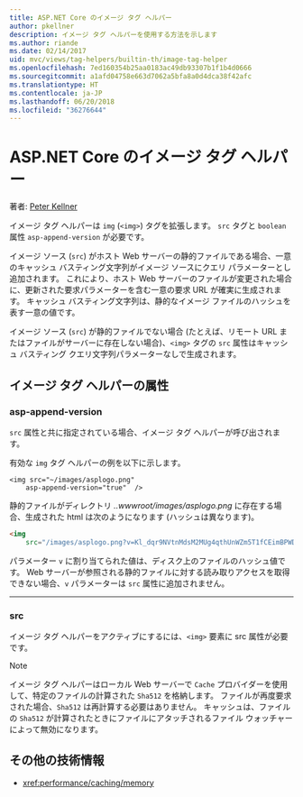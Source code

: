 ```yaml
---
title: ASP.NET Core のイメージ タグ ヘルパー
author: pkellner
description: イメージ タグ ヘルパーを使用する方法を示します
ms.author: riande
ms.date: 02/14/2017
uid: mvc/views/tag-helpers/builtin-th/image-tag-helper
ms.openlocfilehash: 7ed160354b25aa0183ac49db93307b1f1b4d0666
ms.sourcegitcommit: a1afd04758e663d7062a5bfa8a0d4dca38f42afc
ms.translationtype: HT
ms.contentlocale: ja-JP
ms.lasthandoff: 06/20/2018
ms.locfileid: "36276644"
---
```

# <a name="image-tag-helper-in-aspnet-core"></a>ASP.NET Core のイメージ タグ ヘルパー

著者: [Peter Kellner](http://peterkellner.net) 

イメージ タグ ヘルパーは `img` (`<img>`) タグを拡張します。 `src` タグと `boolean` 属性 `asp-append-version` が必要です。

イメージ ソース (`src`) がホスト Web サーバーの静的ファイルである場合、一意のキャッシュ バスティング文字列がイメージ ソースにクエリ パラメーターとし追加されます。 これにより、ホスト Web サーバーのファイルが変更された場合に、更新された要求パラメーターを含む一意の要求 URL が確実に生成されます。 キャッシュ バスティング文字列は、静的なイメージ ファイルのハッシュを表す一意の値です。

イメージ ソース (`src`) が静的ファイルでない場合 (たとえば、リモート URL またはファイルがサーバーに存在しない場合)、`<img>` タグの `src` 属性はキャッシュ バスティング クエリ文字列パラメーターなしで生成されます。

## <a name="image-tag-helper-attributes"></a>イメージ タグ ヘルパーの属性


### <a name="asp-append-version"></a>asp-append-version

`src` 属性と共に指定されている場合、イメージ タグ ヘルパーが呼び出されます。

有効な `img` タグ ヘルパーの例を以下に示します。

```cshtml
<img src="~/images/asplogo.png" 
    asp-append-version="true"  />
```

静的ファイルがディレクトリ *..wwwroot/images/asplogo.png* に存在する場合、生成された html は次のようになります (ハッシュは異なります)。

```html
<img 
    src="/images/asplogo.png?v=Kl_dqr9NVtnMdsM2MUg4qthUnWZm5T1fCEimBPWDNgM"/>
```

パラメーター `v` に割り当てられた値は、ディスク上のファイルのハッシュ値です。 Web サーバーが参照される静的ファイルに対する読み取りアクセスを取得できない場合、`v` パラメーターは `src` 属性に追加されません。

- - -

### <a name="src"></a>src

イメージ タグ ヘルパーをアクティブにするには、`<img>` 要素に src 属性が必要です。 

> [!NOTE]
> イメージ タグ ヘルパーはローカル Web サーバーで `Cache` プロバイダーを使用して、特定のファイルの計算された `Sha512` を格納します。 ファイルが再度要求された場合、`Sha512` は再計算する必要はありません。 キャッシュは、ファイルの `Sha512` が計算されたときにファイルにアタッチされるファイル ウォッチャーによって無効になります。

## <a name="additional-resources"></a>その他の技術情報

* <xref:performance/caching/memory>

